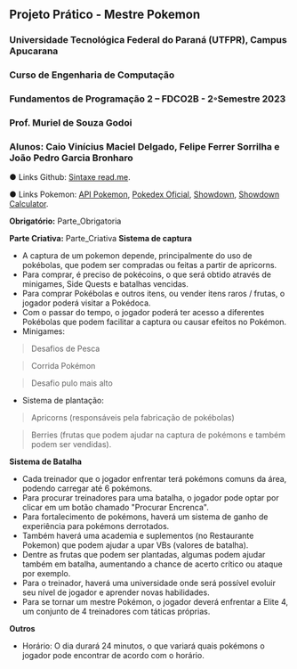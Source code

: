 ## Projeto Prático - Mestre Pokemon
### Universidade Tecnológica Federal do Paraná (UTFPR), Campus Apucarana
### Curso de Engenharia de Computação
### Fundamentos de Programação 2 – FDCO2B - 2◦Semestre 2023
### Prof. Muriel de Souza Godoi
### Alunos: Caio Vinícius Maciel Delgado, Felipe Ferrer Sorrilha e João Pedro Garcia Bronharo

● Links Github: [Sintaxe read.me](https://docs.github.com/pt/get-started/writing-on-github/getting-started-with-writing-and-formatting-on-github/basic-writing-and-formatting-syntax).

● Links Pokemon: [API Pokemon](https://pokeapi.co/), [Pokedex Oficial](https://www.pokemon.com/br/pokedex/), [Showdown](https://pokemonshowdown.com/), [Showdown Calculator](https://calc.pokemonshowdown.com/).

**Obrigatório:**
Parte_Obrigatoria

**Parte Criativa:**
Parte_Criativa
**Sistema de captura**
+ A captura de um pokemon depende, principalmente do uso de pokébolas, que podem ser compradas ou feitas a partir de apricorns.
+ Para comprar, é preciso de pokécoins, o que será obtido através de minigames, Side Quests e batalhas vencidas.
+ Para comprar Pokébolas e outros itens, ou vender itens raros / frutas, o jogador poderá visitar a Pokédoca.
+ Com o passar do tempo, o jogador poderá ter acesso a diferentes Pokébolas que podem facilitar a captura ou causar efeitos no Pokémon.
+ Minigames:
> Desafios de Pesca

> Corrida Pokémon

> Desafio pulo mais alto

+ Sistema de plantação:
> Apricorns (responsáveis pela fabricação de pokébolas)

> Berries (frutas que podem ajudar na captura de pokémons e também podem ser vendidas).

**Sistema de Batalha**
+ Cada treinador que o jogador enfrentar terá pokémons comuns da área, podendo carregar até 6 pokémons.
+ Para procurar treinadores para uma batalha, o jogador pode optar por clicar em um botão chamado "Procurar Encrenca".
+ Para fortalecimento de pokémons, haverá um sistema de ganho de experiência para pokémons derrotados.
+ Também haverá uma academia e suplementos (no Restaurante Pokemon) que podem ajudar a upar VBs (valores de batalha).
+ Dentre as frutas que podem ser plantadas, algumas podem ajudar também em batalha, aumentando a chance de acerto crítico ou ataque por exemplo.
+ Para o treinador, haverá uma universidade onde será possível evoluir seu nível de jogador e aprender novas habilidades.
+ Para se tornar um mestre Pokémon, o jogador deverá enfrentar a Elite 4, um conjunto de 4 treinadores com táticas próprias.

**Outros**
+ Horário: O dia durará 24 minutos, o que variará quais pokémons o jogador pode encontrar de acordo com o horário.

